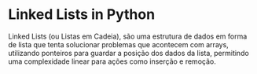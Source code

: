 # Linked Lists in Python

Linked Lists (ou Listas em Cadeia), são uma estrutura de 
dados em forma de lista que tenta solucionar problemas
que acontecem com arrays, utilizando ponteiros para guardar
a posição dos dados da lista, permitindo uma complexidade
linear para ações como inserção e remoção.